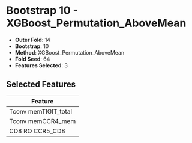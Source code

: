 # Bootstrap 10 - XGBoost_Permutation_AboveMean

- **Outer Fold**: 14
- **Bootstrap**: 10
- **Method**: XGBoost_Permutation_AboveMean
- **Fold Seed**: 64
- **Features Selected**: 3

## Selected Features

| Feature |
|---------|
| Tconv memTIGIT_total |
| Tconv memCCR4_mem |
| CD8 RO CCR5_CD8 |
